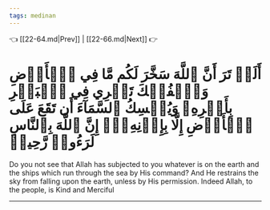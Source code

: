 ```yaml
---
tags: medinan
---
```


👈 [[22-64.md|Prev]] | [[22-66.md|Next]] 👉

# أَلَمۡ تَرَ أَنَّ ٱللَّهَ سَخَّرَ لَكُم مَّا فِي ٱلۡأَرۡضِ وَٱلۡفُلۡكَ تَجۡرِي فِي ٱلۡبَحۡرِ بِأَمۡرِهِۦ وَيُمۡسِكُ ٱلسَّمَآءَ أَن تَقَعَ عَلَى ٱلۡأَرۡضِ إِلَّا بِإِذۡنِهِۦٓۚ إِنَّ ٱللَّهَ بِٱلنَّاسِ لَرَءُوفٞ رَّحِيمٞ

Do you not see that Allah has subjected to you whatever is on the earth and the ships which run through the sea by His command? And He restrains the sky from falling upon the earth, unless by His permission. Indeed Allah, to the people, is Kind and Merciful

---

